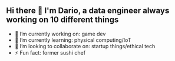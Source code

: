 ## Hi there 👋 I'm Dario, a data engineer always working on 10 different things

- 🔭 I’m currently working on: game dev
- 🌱 I’m currently learning: physical computing/IoT
- 👯 I’m looking to collaborate on: startup things/ethical tech
- ⚡ Fun fact: former sushi chef

<!--
**mcoirad/mcoirad** is a ✨ _special_ ✨ repository because its `README.md` (this file) appears on your GitHub profile.

Here are some ideas to get you started:


- 🤔 I’m looking for help with ...
- 💬 Ask me about ...
- 📫 How to reach me: ...
- 😄 Pronouns: ...
- ⚡ Fun fact: ...
-->
